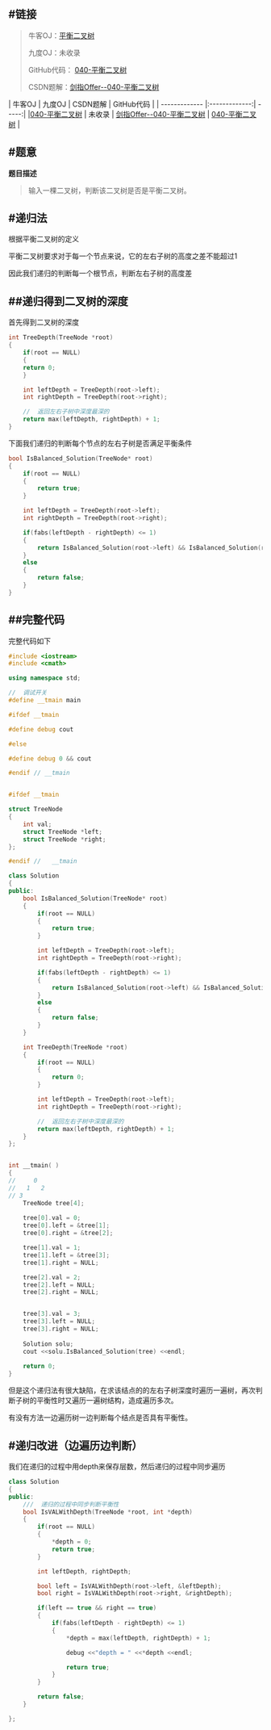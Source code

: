 #链接
------- 
>牛客OJ：[平衡二叉树](http://www.nowcoder.com/practice/8b3b95850edb4115918ecebdf1b4d222?tpId=13&tqId=11192&rp=2&ru=%2Fta%2Fcoding-interviews&qru=%2Fta%2Fcoding-interviews%2Fquestion-ranking)
> 
>九度OJ：未收录
> 
>GitHub代码： [040-平衡二叉树](https://github.com/gatieme/CodingInterviews/tree/master/040-平衡二叉树)
>
>CSDN题解：[剑指Offer--040-平衡二叉树](http://blog.csdn.net/gatieme/article/details/51346422)


| 牛客OJ | 九度OJ | CSDN题解 | GitHub代码 | 
| ------------- |:-------------:| -----:|
|[040-平衡二叉树](http://www.nowcoder.com/practice/8b3b95850edb4115918ecebdf1b4d222?tpId=13&tqId=11192&rp=2&ru=%2Fta%2Fcoding-interviews&qru=%2Fta%2Fcoding-interviews%2Fquestion-ranking) | 未收录 | [剑指Offer--040-平衡二叉树](http://blog.csdn.net/gatieme/article/details/51346422) | [040-平衡二叉树](https://github.com/gatieme/CodingInterviews/tree/master/040-平衡二叉树) |

#题意
-------

**题目描述**

>输入一棵二叉树，判断该二叉树是否是平衡二叉树。


#递归法
-------

根据平衡二叉树的定义

平衡二叉树要求对于每一个节点来说，它的左右子树的高度之差不能超过1

因此我们递归的判断每一个根节点，判断左右子树的高度差

##递归得到二叉树的深度
-------

首先得到二叉树的深度
```cpp
int TreeDepth(TreeNode *root)
{
    if(root == NULL)
    {
    return 0;
    }

    int leftDepth = TreeDepth(root->left);
    int rightDepth = TreeDepth(root->right);

    //  返回左右子树中深度最深的
    return max(leftDepth, rightDepth) + 1;
}
```

下面我们递归的判断每个节点的左右子树是否满足平衡条件
```cpp
bool IsBalanced_Solution(TreeNode* root)
{
    if(root == NULL)
    {
        return true;
    }

    int leftDepth = TreeDepth(root->left);
    int rightDepth = TreeDepth(root->right);

    if(fabs(leftDepth - rightDepth) <= 1)
    {
        return IsBalanced_Solution(root->left) && IsBalanced_Solution(root->right);
    }
    else
    {
        return false;
    }
}
```

##完整代码
-------


完整代码如下

```cpp
#include <iostream>
#include <cmath>

using namespace std;

//  调试开关
#define __tmain main

#ifdef __tmain

#define debug cout

#else

#define debug 0 && cout

#endif // __tmain


#ifdef __tmain

struct TreeNode
{
    int val;
    struct TreeNode *left;
    struct TreeNode *right;
};

#endif //   __tmain

class Solution
{
public:
    bool IsBalanced_Solution(TreeNode* root)
    {
        if(root == NULL)
        {
            return true;
        }

        int leftDepth = TreeDepth(root->left);
        int rightDepth = TreeDepth(root->right);

        if(fabs(leftDepth - rightDepth) <= 1)
        {
            return IsBalanced_Solution(root->left) && IsBalanced_Solution(root->right);
        }
        else
        {
            return false;
        }
    }

    int TreeDepth(TreeNode *root)
    {
        if(root == NULL)
        {
            return 0;
        }

        int leftDepth = TreeDepth(root->left);
        int rightDepth = TreeDepth(root->right);

        //  返回左右子树中深度最深的
        return max(leftDepth, rightDepth) + 1;
    }
};


int __tmain( )
{
//     0
//   1   2
// 3   
    TreeNode tree[4];
    
    tree[0].val = 0;
    tree[0].left = &tree[1];
    tree[0].right = &tree[2];

    tree[1].val = 1;
    tree[1].left = &tree[3];
    tree[1].right = NULL;

    tree[2].val = 2;
    tree[2].left = NULL;
    tree[2].right = NULL;


    tree[3].val = 3;
    tree[3].left = NULL;
    tree[3].right = NULL;
    
    Solution solu;
    cout <<solu.IsBalanced_Solution(tree) <<endl;
    
    return 0;
}
```

但是这个递归法有很大缺陷，在求该结点的的左右子树深度时遍历一遍树，再次判断子树的平衡性时又遍历一遍树结构，造成遍历多次。

有没有方法一边遍历树一边判断每个结点是否具有平衡性。


#递归改进（边遍历边判断）
-------

我们在递归的过程中用depth来保存层数，然后递归的过程中同步遍历


```cpp
class Solution
{
public:    
    ///  递归的过程中同步判断平衡性
    bool IsVALWithDepth(TreeNode *root, int *depth)
    {
        if(root == NULL)
        {
            *depth = 0;
            return true;
        }

        int leftDepth, rightDepth;

        bool left = IsVALWithDepth(root->left, &leftDepth);
        bool right = IsVALWithDepth(root->right, &rightDepth);

        if(left == true && right == true)
        {
            if(fabs(leftDepth - rightDepth) <= 1)
            {
                *depth = max(leftDepth, rightDepth) + 1;

                debug <<"depth = " <<*depth <<endl;

                return true;
            }
        }

        return false;
    }

};
```